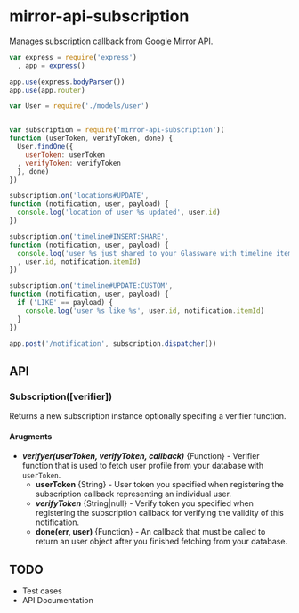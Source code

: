 mirror-api-subscription
=======================

Manages subscription callback from Google Mirror API.

```js
var express = require('express')
  , app = express()

app.use(express.bodyParser())
app.use(app.router)

var User = require('./models/user')


var subscription = require('mirror-api-subscription')(
function (userToken, verifyToken, done) {
  User.findOne({
    userToken: userToken
  , verifyToken: verifyToken
  }, done)
})

subscription.on('locations#UPDATE',
function (notification, user, payload) {
  console.log('location of user %s updated', user.id)
})

subscription.on('timeline#INSERT:SHARE',
function (notification, user, payload) {
  console.log('user %s just shared to your Glassware with timeline item %s'
  , user.id, notification.itemId)
})

subscription.on('timeline#UPDATE:CUSTOM',
function (notification, user, payload) {
  if ('LIKE' == payload) {
    console.log('user %s like %s', user.id, notification.itemId)
  }
})

app.post('/notification', subscription.dispatcher())
```

## API

### Subscription([verifier])

Returns a new subscription instance optionally specifing a verifier function.

#### Arugments

- ***verifyer(userToken, verifyToken, callback)*** {Function} - Verifier function that is used to fetch user profile from your database with `userToken`.
  - **userToken** {String} - User token you specified when registering the subscription callback representing an individual user.
  - ***verifyToken*** {String|null} - Verify token you specified when registering the subscription callback for verifying the validity of this notification.
  - **done(err, user)** {Function} - An callback that must be called to return an user object after you finished fetching from your database.

## TODO

- Test cases
- API Documentation
